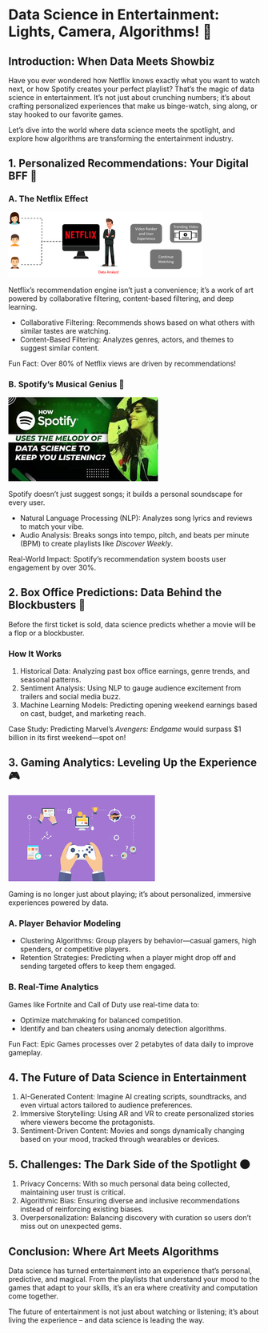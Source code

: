 # Data Science in Entertainment: Lights, Camera, Algorithms! 🎥  

## Introduction: When Data Meets Showbiz  

Have you ever wondered how Netflix knows exactly what you want to watch next, or how Spotify creates your perfect playlist? That’s the magic of data science in entertainment. It’s not just about crunching numbers; it’s about crafting personalized experiences that make us binge-watch, sing along, or stay hooked to our favorite games.  

Let’s dive into the world where data science meets the spotlight, and explore how algorithms are transforming the entertainment industry.


## 1. Personalized Recommendations: Your Digital BFF 🎯  

### A. The Netflix Effect 

![Netflix Data Science](../../images/blogs/data_science_netflix.png)

Netflix’s recommendation engine isn’t just a convenience; it’s a work of art powered by collaborative filtering, content-based filtering, and deep learning.  
- Collaborative Filtering: Recommends shows based on what others with similar tastes are watching.  
- Content-Based Filtering: Analyzes genres, actors, and themes to suggest similar content.  

Fun Fact: Over 80% of Netflix views are driven by recommendations!  



### B. Spotify’s Musical Genius 🎵

![Spotify Data Science](../../images/blogs/ds_spotify.png)

Spotify doesn’t just suggest songs; it builds a personal soundscape for every user.  
- Natural Language Processing (NLP): Analyzes song lyrics and reviews to match your vibe.  
- Audio Analysis: Breaks songs into tempo, pitch, and beats per minute (BPM) to create playlists like *Discover Weekly*.  

Real-World Impact: Spotify’s recommendation system boosts user engagement by over 30%.



## 2. Box Office Predictions: Data Behind the Blockbusters 🎥  

Before the first ticket is sold, data science predicts whether a movie will be a flop or a blockbuster.  

### How It Works  
1. Historical Data: Analyzing past box office earnings, genre trends, and seasonal patterns.  
2. Sentiment Analysis: Using NLP to gauge audience excitement from trailers and social media buzz.  
3. Machine Learning Models: Predicting opening weekend earnings based on cast, budget, and marketing reach.  

Case Study: Predicting Marvel’s *Avengers: Endgame* would surpass $1 billion in its first weekend—spot on!



## 3. Gaming Analytics: Leveling Up the Experience 🎮  

![Games](../../images/blogs/ds_games.png)

Gaming is no longer just about playing; it’s about personalized, immersive experiences powered by data.  

### A. Player Behavior Modeling

- Clustering Algorithms: Group players by behavior—casual gamers, high spenders, or competitive players.  
- Retention Strategies: Predicting when a player might drop off and sending targeted offers to keep them engaged.  



### B. Real-Time Analytics 

Games like Fortnite and Call of Duty use real-time data to:  
- Optimize matchmaking for balanced competition.  
- Identify and ban cheaters using anomaly detection algorithms.  

Fun Fact: Epic Games processes over 2 petabytes of data daily to improve gameplay.  



## 4. The Future of Data Science in Entertainment  

1. AI-Generated Content: Imagine AI creating scripts, soundtracks, and even virtual actors tailored to audience preferences.  
2. Immersive Storytelling: Using AR and VR to create personalized stories where viewers become the protagonists.  
3. Sentiment-Driven Content: Movies and songs dynamically changing based on your mood, tracked through wearables or devices.  


## 5. Challenges: The Dark Side of the Spotlight 🌑  

1. Privacy Concerns: With so much personal data being collected, maintaining user trust is critical.  
2. Algorithmic Bias: Ensuring diverse and inclusive recommendations instead of reinforcing existing biases.  
3. Overpersonalization: Balancing discovery with curation so users don’t miss out on unexpected gems.


## Conclusion: Where Art Meets Algorithms  

Data science has turned entertainment into an experience that’s personal, predictive, and magical. From the playlists that understand your mood to the games that adapt to your skills, it’s an era where creativity and computation come together.  

The future of entertainment is not just about watching or listening; it’s about living the experience – and data science is leading the way.  


